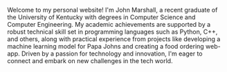 Welcome to my personal website! I'm John Marshall, a recent graduate of the University of Kentucky with degrees in Computer Science and Computer Engineering. My academic achievements are supported by a robust technical skill set in programming languages such as Python, C++, and others, along with practical experience from projects like developing a machine learning model for Papa Johns and creating a food ordering web-app. Driven by a passion for technology and innovation, I'm eager to connect and embark on new challenges in the tech world.